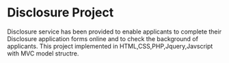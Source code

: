 # Disclosure Project

Disclosure service has been provided to enable applicants to complete their Disclosure application forms online and to check the background of applicants. This project implemented in HTML,CSS,PHP,Jquery,Javscript with MVC model structre.

